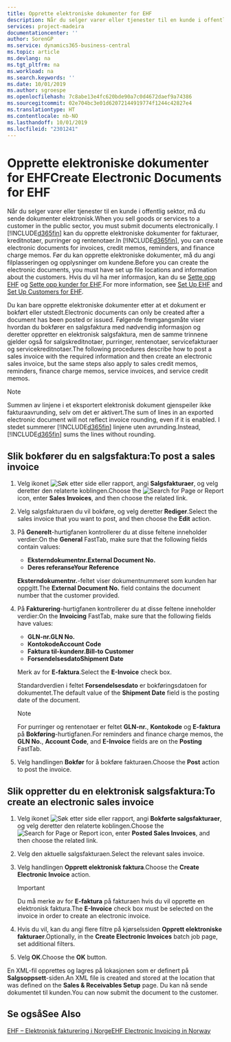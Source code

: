```yaml
---
title: Opprette elektroniske dokumenter for EHF
description: Når du selger varer eller tjenester til en kunde i offentlig sektor, må du sende dokumenter elektronisk.
services: project-madeira
documentationcenter: ''
author: SorenGP
ms.service: dynamics365-business-central
ms.topic: article
ms.devlang: na
ms.tgt_pltfrm: na
ms.workload: na
ms.search.keywords: ''
ms.date: 10/01/2019
ms.author: sgroespe
ms.openlocfilehash: 7c8abe13e4fc620bde90a7c0d4672daef9a74386
ms.sourcegitcommit: 02e704bc3e01d62072144919774f1244c42827e4
ms.translationtype: HT
ms.contentlocale: nb-NO
ms.lasthandoff: 10/01/2019
ms.locfileid: "2301241"
---
```

# <a name="create-electronic-documents-for-ehf"></a><span data-ttu-id="648cc-103">Opprette elektroniske dokumenter for EHF</span><span class="sxs-lookup"><span data-stu-id="648cc-103">Create Electronic Documents for EHF</span></span>
<span data-ttu-id="648cc-104">Når du selger varer eller tjenester til en kunde i offentlig sektor, må du sende dokumenter elektronisk.</span><span class="sxs-lookup"><span data-stu-id="648cc-104">When you sell goods or services to a customer in the public sector, you must submit documents electronically.</span></span>  <span data-ttu-id="648cc-105">I [!INCLUDE[d365fin](../../includes/d365fin_md.md)] kan du opprette elektroniske dokumenter for fakturaer, kreditnotaer, purringer og rentenotaer.</span><span class="sxs-lookup"><span data-stu-id="648cc-105">In [!INCLUDE[d365fin](../../includes/d365fin_md.md)], you can create electronic documents for invoices, credit memos, reminders, and finance charge memos.</span></span> <span data-ttu-id="648cc-106">Før du kan opprette elektroniske dokumenter, må du angi filplasseringen og opplysninger om kundene.</span><span class="sxs-lookup"><span data-stu-id="648cc-106">Before you can create the electronic documents, you must have set up file locations and information about the customers.</span></span> <span data-ttu-id="648cc-107">Hvis du vil ha mer informasjon, kan du se [Sette opp EHF](how-to-set-up-ehf.md) og [Sette opp kunder for EHF](how-to-set-up-customers-for-ehf.md).</span><span class="sxs-lookup"><span data-stu-id="648cc-107">For more information, see [Set Up EHF](how-to-set-up-ehf.md) and [Set Up Customers for EHF](how-to-set-up-customers-for-ehf.md).</span></span>

<span data-ttu-id="648cc-108">Du kan bare opprette elektroniske dokumenter etter at et dokument er bokført eller utstedt.</span><span class="sxs-lookup"><span data-stu-id="648cc-108">Electronic documents can only be created after a document has been posted or issued.</span></span> <span data-ttu-id="648cc-109">Følgende fremgangsmåte viser hvordan du bokfører en salgsfaktura med nødvendig informasjon og deretter oppretter en elektronisk salgsfaktura, men de samme trinnene gjelder også for salgskreditnotaer, purringer, rentenotaer, servicefakturaer og servicekreditnotaer.</span><span class="sxs-lookup"><span data-stu-id="648cc-109">The following procedures describe how to post a sales invoice with the required information and then create an electronic sales invoice, but the same steps also apply to sales credit memos, reminders, finance charge memos, service invoices, and service credit memos.</span></span>  

> [!NOTE]  
>  <span data-ttu-id="648cc-110">Summen av linjene i et eksportert elektronisk dokument gjenspeiler ikke fakturaavrunding, selv om det er aktivert.</span><span class="sxs-lookup"><span data-stu-id="648cc-110">The sum of lines in an exported electronic document will not reflect invoice rounding, even if it is enabled.</span></span> <span data-ttu-id="648cc-111">I stedet summerer [!INCLUDE[d365fin](../../includes/d365fin_md.md)] linjene uten avrunding.</span><span class="sxs-lookup"><span data-stu-id="648cc-111">Instead, [!INCLUDE[d365fin](../../includes/d365fin_md.md)] sums the lines without rounding.</span></span>  

## <a name="to-post-a-sales-invoice"></a><span data-ttu-id="648cc-112">Slik bokfører du en salgsfaktura:</span><span class="sxs-lookup"><span data-stu-id="648cc-112">To post a sales invoice</span></span>  

1.  <span data-ttu-id="648cc-113">Velg ikonet ![Søk etter side eller rapport](../../media/ui-search/search_small.png "Søk etter side eller rapport"), angi **Salgsfakturaer**, og velg deretter den relaterte koblingen.</span><span class="sxs-lookup"><span data-stu-id="648cc-113">Choose the ![Search for Page or Report](../../media/ui-search/search_small.png "Search for Page or Report icon") icon, enter **Sales Invoices**, and then choose the related link.</span></span>  
2.  <span data-ttu-id="648cc-114">Velg salgsfakturaen du vil bokføre, og velg deretter **Rediger**.</span><span class="sxs-lookup"><span data-stu-id="648cc-114">Select the sales invoice that you want to post, and then choose the **Edit** action.</span></span>  
3.  <span data-ttu-id="648cc-115">På **Generelt**-hurtigfanen kontrollerer du at disse feltene inneholder verdier:</span><span class="sxs-lookup"><span data-stu-id="648cc-115">On the **General** FastTab, make sure that the following fields contain values:</span></span>  

    - <span data-ttu-id="648cc-116">**Eksterndokumentnr.**</span><span class="sxs-lookup"><span data-stu-id="648cc-116">**External Document No.**</span></span>  
    - <span data-ttu-id="648cc-117">**Deres referanse**</span><span class="sxs-lookup"><span data-stu-id="648cc-117">**Your Reference**</span></span>  

    <span data-ttu-id="648cc-118">**Eksterndokumentnr.**-feltet viser dokumentnummeret som kunden har oppgitt.</span><span class="sxs-lookup"><span data-stu-id="648cc-118">The **External Document No.** field contains the document number that the customer provided.</span></span>  

4.  <span data-ttu-id="648cc-119">På **Fakturering**-hurtigfanen kontrollerer du at disse feltene inneholder verdier:</span><span class="sxs-lookup"><span data-stu-id="648cc-119">On the **Invoicing** FastTab, make sure that the following fields have values:</span></span>  

    - <span data-ttu-id="648cc-120">**GLN-nr.**</span><span class="sxs-lookup"><span data-stu-id="648cc-120">**GLN No.**</span></span>  
    - <span data-ttu-id="648cc-121">**Kontokode**</span><span class="sxs-lookup"><span data-stu-id="648cc-121">**Account Code**</span></span>  
    - <span data-ttu-id="648cc-122">**Faktura til-kundenr.**</span><span class="sxs-lookup"><span data-stu-id="648cc-122">**Bill-to Customer**</span></span>  
    - <span data-ttu-id="648cc-123">**Forsendelsesdato**</span><span class="sxs-lookup"><span data-stu-id="648cc-123">**Shipment Date**</span></span>  

    <span data-ttu-id="648cc-124">Merk av for **E-faktura**.</span><span class="sxs-lookup"><span data-stu-id="648cc-124">Select the **E-Invoice** check box.</span></span>  

    <span data-ttu-id="648cc-125">Standardverdien i feltet **Forsendelsesdato** er bokføringsdatoen for dokumentet.</span><span class="sxs-lookup"><span data-stu-id="648cc-125">The default value of the **Shipment Date** field is the posting date of the document.</span></span>  

    > [!NOTE]  
    >  <span data-ttu-id="648cc-126">For purringer og rentenotaer er feltet **GLN-nr.**, **Kontokode** og **E-faktura** på **Bokføring**-hurtigfanen.</span><span class="sxs-lookup"><span data-stu-id="648cc-126">For reminders and finance charge memos, the **GLN No.**, **Account Code**, and **E-Invoice** fields are on the **Posting** FastTab.</span></span>  

5.  <span data-ttu-id="648cc-127">Velg handlingen **Bokfør** for å bokføre fakturaen.</span><span class="sxs-lookup"><span data-stu-id="648cc-127">Choose the **Post** action to post the invoice.</span></span>  

## <a name="to-create-an-electronic-sales-invoice"></a><span data-ttu-id="648cc-128">Slik oppretter du en elektronisk salgsfaktura:</span><span class="sxs-lookup"><span data-stu-id="648cc-128">To create an electronic sales invoice</span></span>  

1.  <span data-ttu-id="648cc-129">Velg ikonet ![Søk etter side eller rapport](../../media/ui-search/search_small.png "Søk etter side eller rapport"), angi **Bokførte salgsfakturaer**, og velg deretter den relaterte koblingen.</span><span class="sxs-lookup"><span data-stu-id="648cc-129">Choose the ![Search for Page or Report](../../media/ui-search/search_small.png "Search for Page or Report icon") icon, enter **Posted Sales Invoices**, and then choose the related link.</span></span>  
2.  <span data-ttu-id="648cc-130">Velg den aktuelle salgsfakturaen.</span><span class="sxs-lookup"><span data-stu-id="648cc-130">Select the relevant sales invoice.</span></span>  
3.  <span data-ttu-id="648cc-131">Velg handlingen **Opprett elektronisk faktura**.</span><span class="sxs-lookup"><span data-stu-id="648cc-131">Choose the **Create Electronic Invoice** action.</span></span>  

    > [!IMPORTANT]  
    >  <span data-ttu-id="648cc-132">Du må merke av for **E-faktura** på fakturaen hvis du vil opprette en elektronisk faktura.</span><span class="sxs-lookup"><span data-stu-id="648cc-132">The **E-Invoice** check box must be selected on the invoice in order to create an electronic invoice.</span></span>  

4.  <span data-ttu-id="648cc-133">Hvis du vil, kan du angi flere filtre på kjørselssiden **Opprett elektroniske fakturaer**.</span><span class="sxs-lookup"><span data-stu-id="648cc-133">Optionally, in the **Create Electronic Invoices** batch job page, set additional filters.</span></span>  
5.  <span data-ttu-id="648cc-134">Velg **OK**.</span><span class="sxs-lookup"><span data-stu-id="648cc-134">Choose the **OK** button.</span></span>  

<span data-ttu-id="648cc-135">En XML-fil opprettes og lagres på lokasjonen som er definert på **Salgsoppsett**-siden.</span><span class="sxs-lookup"><span data-stu-id="648cc-135">An XML file is created and stored at the location that was defined on the **Sales & Receivables Setup** page.</span></span> <span data-ttu-id="648cc-136">Du kan nå sende dokumentet til kunden.</span><span class="sxs-lookup"><span data-stu-id="648cc-136">You can now submit the document to the customer.</span></span>  

## <a name="see-also"></a><span data-ttu-id="648cc-137">Se også</span><span class="sxs-lookup"><span data-stu-id="648cc-137">See Also</span></span>  
 [<span data-ttu-id="648cc-138">EHF – Elektronisk fakturering i Norge</span><span class="sxs-lookup"><span data-stu-id="648cc-138">EHF Electronic Invoicing in Norway</span></span>](ehf-electronic-invoicing-in-norway.md)
